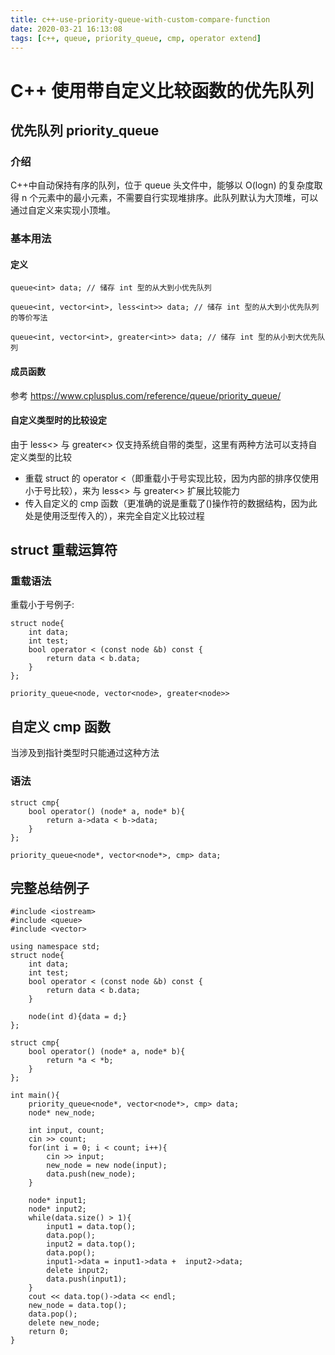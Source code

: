 ```yaml
---
title: c++-use-priority-queue-with-custom-compare-function
date: 2020-03-21 16:13:08
tags: [c++, queue, priority_queue, cmp, operator extend]
---
```


# C++ 使用带自定义比较函数的优先队列

## 优先队列 priority_queue

### 介绍

C++中自动保持有序的队列，位于 queue 头文件中，能够以 O(logn) 的复杂度取得 n 个元素中的最小元素，不需要自行实现堆排序。此队列默认为大顶堆，可以通过自定义来实现小顶堆。

### 基本用法

#### 定义
```
queue<int> data; // 储存 int 型的从大到小优先队列

queue<int, vector<int>, less<int>> data; // 储存 int 型的从大到小优先队列的等价写法

queue<int, vector<int>, greater<int>> data; // 储存 int 型的从小到大优先队列
```

#### 成员函数

参考 https://www.cplusplus.com/reference/queue/priority_queue/

#### 自定义类型时的比较设定
由于 less<> 与 greater<> 仅支持系统自带的类型，这里有两种方法可以支持自定义类型的比较
- 重载 struct 的 operator <（即重载小于号实现比较，因为内部的排序仅使用小于号比较），来为 less<> 与 greater<> 扩展比较能力
- 传入自定义的 cmp 函数（更准确的说是重载了()操作符的数据结构，因为此处是使用泛型传入的），来完全自定义比较过程

## struct 重载运算符

### 重载语法

重载小于号例子:
```
struct node{
	int data;
	int test;
	bool operator < (const node &b) const {
		return data < b.data;
	}
};

priority_queue<node, vector<node>, greater<node>>
```

## 自定义 cmp 函数

当涉及到指针类型时只能通过这种方法

### 语法

```
struct cmp{
	bool operator() (node* a, node* b){
		return a->data < b->data;
	}
};

priority_queue<node*, vector<node*>, cmp> data;
```


## 完整总结例子

```
#include <iostream>
#include <queue>
#include <vector>

using namespace std;
struct node{
	int data;
	int test;
	bool operator < (const node &b) const {
		return data < b.data;
	}
	
	node(int d){data = d;}
};

struct cmp{
	bool operator() (node* a, node* b){
		return *a < *b;
	}
};

int main(){
	priority_queue<node*, vector<node*>, cmp> data;
	node* new_node;
	
	int input, count;
	cin >> count;
	for(int i = 0; i < count; i++){
		cin >> input;
		new_node = new node(input);
		data.push(new_node);
	}

	node* input1;
	node* input2;
	while(data.size() > 1){
		input1 = data.top();
		data.pop();
		input2 = data.top();
		data.pop();
		input1->data = input1->data +  input2->data;
		delete input2;
		data.push(input1);
	}
	cout << data.top()->data << endl;
	new_node = data.top();
	data.pop();
	delete new_node;
	return 0;
}
```

